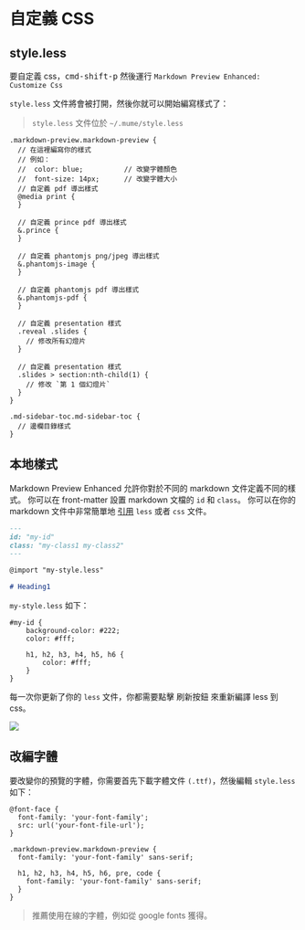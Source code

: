 # 自定義 CSS

## style.less

要自定義 css，<kbd>cmd-shift-p</kbd> 然後運行 `Markdown Preview Enhanced: Customize Css`

`style.less` 文件將會被打開，然後你就可以開始編寫樣式了：

> `style.less` 文件位於 `~/.mume/style.less`


```less
.markdown-preview.markdown-preview {
  // 在這裡編寫你的樣式
  // 例如：
  //  color: blue;          // 改變字體顏色
  //  font-size: 14px;      // 改變字體大小
  // 自定義 pdf 導出樣式
  @media print {
  }

  // 自定義 prince pdf 導出樣式
  &.prince {
  }

  // 自定義 phantomjs png/jpeg 導出樣式
  &.phantomjs-image {
  }

  // 自定義 phantomjs pdf 導出樣式
  &.phantomjs-pdf {
  }

  // 自定義 presentation 樣式
  .reveal .slides {
    // 修改所有幻燈片
  }

  // 自定義 presentation 樣式
  .slides > section:nth-child(1) {
    // 修改 `第 1 個幻燈片`
  }
}

.md-sidebar-toc.md-sidebar-toc {
  // 邊欄目錄樣式
}
```

## 本地樣式
Markdown Preview Enhanced 允許你對於不同的 markdown 文件定義不同的樣式。
你可以在 front-matter 設置 markdown 文檔的 `id` 和 `class`。
你可以在你的 markdown 文件中非常簡單地 [引用](zh-tw/file-imports.md) `less` 或者 `css` 文件。

```markdown
---
id: "my-id"
class: "my-class1 my-class2"
---

@import "my-style.less"

# Heading1
```

`my-style.less` 如下：

```less
#my-id {
    background-color: #222;
    color: #fff;

    h1, h2, h3, h4, h5, h6 {
        color: #fff;
    }
}
```

每一次你更新了你的 `less` 文件，你都需要點擊 刷新按鈕 來重新編譯 less 到 css。

![](https://cloud.githubusercontent.com/assets/1908863/22716917/c7088ae0-ed5d-11e6-8db9-e1ab035a3a2b.png)

## 改編字體
要改變你的預覽的字體，你需要首先下載字體文件 `(.ttf)`，然後編輯 `style.less` 如下：

```less
@font-face {
  font-family: 'your-font-family';
  src: url('your-font-file-url');
}

.markdown-preview.markdown-preview {
  font-family: 'your-font-family' sans-serif;

  h1, h2, h3, h4, h5, h6, pre, code {
    font-family: 'your-font-family' sans-serif;
  }
}
```

> 推薦使用在線的字體，例如從 google fonts 獲得。
